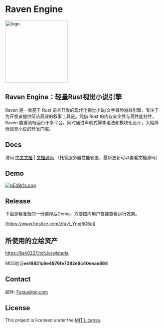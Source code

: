 # Raven Engine
<img src="https://s21.ax1x.com/2025/04/12/pERffsK.png" width="200" alt="logo">

## Raven Engine：轻量Rust视觉小说引擎
Raven 是一款基于 Rust 语言开发的现代化视觉小说/文字冒险游戏引擎，专注于为开发者提供简洁高效的叙事工具链。凭借 Rust 的内存安全性与高性能特性，Raven 能够流畅运行于多平台，同时通过声明式脚本语法和模块化设计，大幅降低视觉小说的开发门槛。
## Docs
访问 [中文文档](https://doc.raven.rs/ "中文文档") | [文档源码](/docs "文档源码") 
（托管服务器性能较差，最新更新可以查看文档源码）
## Demo
[![pE49r1s.png](https://s21.ax1x.com/2025/05/14/pEjEpRg.png)](hhttps://s21.ax1x.com/2025/05/14/pEjEpRg.png)

## Release
下面是我准备的一份编译后Demo，方便国内用户直接查看运行效果。

[https://www.hostize.com/zh/v/_Ynpj6G6oI]


## 所使用的立绘资产

https://liah0227.itch.io/wisteria

MD5验证**ee16821c6e4976fe7282e9c40eeae884**

## Contact
邮件: Furau@qq.com

## License
This project is licensed under the [MIT License](LICENSE).